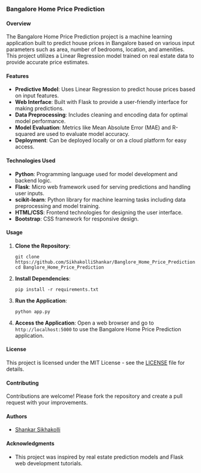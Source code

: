 ### Bangalore Home Price Prediction

#### Overview

The Bangalore Home Price Prediction project is a machine learning application built to predict house prices in Bangalore based on various input parameters such as area, number of bedrooms, location, and amenities. This project utilizes a Linear Regression model trained on real estate data to provide accurate price estimates.

#### Features

- **Predictive Model**: Uses Linear Regression to predict house prices based on input features.
- **Web Interface**: Built with Flask to provide a user-friendly interface for making predictions.
- **Data Preprocessing**: Includes cleaning and encoding data for optimal model performance.
- **Model Evaluation**: Metrics like Mean Absolute Error (MAE) and R-squared are used to evaluate model accuracy.
- **Deployment**: Can be deployed locally or on a cloud platform for easy access.

#### Technologies Used

- **Python**: Programming language used for model development and backend logic.
- **Flask**: Micro web framework used for serving predictions and handling user inputs.
- **scikit-learn**: Python library for machine learning tasks including data preprocessing and model training.
- **HTML/CSS**: Frontend technologies for designing the user interface.
- **Bootstrap**: CSS framework for responsive design.

#### Usage

1. **Clone the Repository**:
   ```
   git clone https://github.com/SikhakolliShankar/Banglore_Home_Price_Prediction.git
   cd Banglore_Home_Price_Prediction
   ```

2. **Install Dependencies**:
   ```
   pip install -r requirements.txt
   ```

3. **Run the Application**:
   ```
   python app.py
   ```

4. **Access the Application**:
   Open a web browser and go to `http://localhost:5000` to use the Bangalore Home Price Prediction application.

#### License

This project is licensed under the MIT License - see the [LICENSE](LICENSE) file for details.

#### Contributing

Contributions are welcome! Please fork the repository and create a pull request with your improvements.

#### Authors

- [Shankar Sikhakolli](https://github.com/SikhakolliShankar)

#### Acknowledgments

- This project was inspired by real estate prediction models and Flask web development tutorials.
